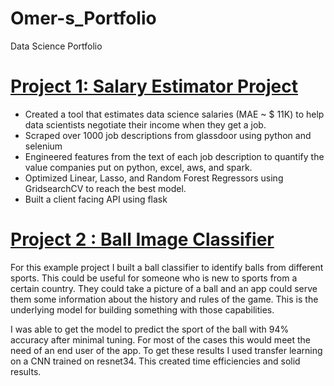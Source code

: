 # Omer-s_Portfolio
Data Science Portfolio

# [Project 1: Salary Estimator Project](https://github.com/PlayingNumbers/ds_salary_proj)

* Created a tool that estimates data science salaries (MAE ~ $ 11K) to help data scientists negotiate their income when they get a job.
* Scraped over 1000 job descriptions from glassdoor using python and selenium
* Engineered features from the text of each job description to quantify the value companies put on python, excel, aws, and spark.
* Optimized Linear, Lasso, and Random Forest Regressors using GridsearchCV to reach the best model.
* Built a client facing API using flask
# [Project 2 : Ball Image Classifier](https://github.com/PlayingNumbers/ball_image_classifier)

For this example project I built a ball classifier to identify balls from different sports. This could be useful for someone who is new to sports from a certain country. They could take a picture of a ball and an app could serve them some information about the history and rules of the game. This is the underlying model for building something with those capabilities.

I was able to get the model to predict the sport of the ball with 94% accuracy after minimal tuning. For most of the cases this would meet the need of an end user of the app. To get these results I used transfer learning on a CNN trained on resnet34. This created time efficiencies and solid results.

